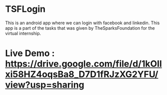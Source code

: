 # TSFLogin
This is an android app where we can login with facebook and linkedin.
This app is a part of the tasks that was given by TheSparksFoundation for the virtual internship.
# Live Demo : https://drive.google.com/file/d/1kOIlxi58HZ4oqsBa8_D7D1fRJzXG2YFU/view?usp=sharing
